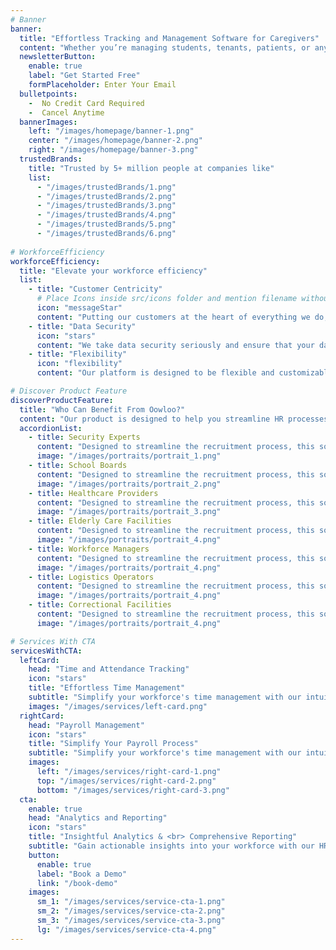 ```yaml
---
# Banner
banner:
  title: "Effortless Tracking and Management Software for Caregivers"
  content: "Whether you’re managing students, tenants, patients, or any other group in your care, our platform provides a seamless way to keep track of their whereabouts and well-being."
  newsletterButton:
    enable: true
    label: "Get Started Free"
    formPlaceholder: Enter Your Email
  bulletpoints:
    -  No Credit Card Required
    -  Cancel Anytime
  bannerImages:
    left: "/images/homepage/banner-1.png"
    center: "/images/homepage/banner-2.png"
    right: "/images/homepage/banner-3.png"
  trustedBrands:
    title: "Trusted by 5+ million people at companies like"
    list:
      - "/images/trustedBrands/1.png"
      - "/images/trustedBrands/2.png"
      - "/images/trustedBrands/3.png"
      - "/images/trustedBrands/4.png"
      - "/images/trustedBrands/5.png"
      - "/images/trustedBrands/6.png"
  
# WorkforceEfficiency
workforceEfficiency:
  title: "Elevate your workforce efficiency"
  list:
    - title: "Customer Centricity"
      # Place Icons inside src/icons folder and mention filename without extension
      icon: "messageStar"   
      content: "Putting our customers at the heart of everything we do, we strive to deliver exceptional experiences, personalized  solutions."
    - title: "Data Security"
      icon: "stars"   
      content: "We take data security seriously and ensure that your data is protected at all times. Our platform is designed to keep   your data safe."
    - title: "Flexibility"
      icon: "flexibility"   
      content: "Our platform is designed to be flexible and customizable to meet your unique needs. We offer a range of features and integrations."

# Discover Product Feature
discoverProductFeature:
  title: "Who Can Benefit From Oowloo?"
  content: "Our product is designed to help you streamline HR processes and empower your team. Here are some of the key features:"
  accordionList: 
    - title: Security Experts
      content: "Designed to streamline the recruitment process, this solution offers features such as applicant tracking, resume parsing, and candidate evaluation tools."
      image: "/images/portraits/portrait_1.png"
    - title: School Boards
      content: "Designed to streamline the recruitment process, this solution offers features such as applicant tracking, resume parsing, and candidate evaluation tools."
      image: "/images/portraits/portrait_2.png"
    - title: Healthcare Providers
      content: "Designed to streamline the recruitment process, this solution offers features such as applicant tracking, resume parsing, and candidate evaluation tools."
      image: "/images/portraits/portrait_3.png"
    - title: Elderly Care Facilities
      content: "Designed to streamline the recruitment process, this solution offers features such as applicant tracking, resume parsing, and candidate evaluation tools."
      image: "/images/portraits/portrait_4.png"
    - title: Workforce Managers
      content: "Designed to streamline the recruitment process, this solution offers features such as applicant tracking, resume parsing, and candidate evaluation tools."
      image: "/images/portraits/portrait_4.png"
    - title: Logistics Operators
      content: "Designed to streamline the recruitment process, this solution offers features such as applicant tracking, resume parsing, and candidate evaluation tools."
      image: "/images/portraits/portrait_4.png"
    - title: Correctional Facilities
      content: "Designed to streamline the recruitment process, this solution offers features such as applicant tracking, resume parsing, and candidate evaluation tools."
      image: "/images/portraits/portrait_4.png" 

# Services With CTA
servicesWithCTA:
  leftCard:
    head: "Time and Attendance Tracking"
    icon: "stars"
    title: "Effortless Time Management"
    subtitle: "Simplify your workforce's time management with our intuitive HR Management SaaS, streamlining."
    images: "/images/services/left-card.png"
  rightCard:
    head: "Payroll Management"
    icon: "stars"
    title: "Simplify Your Payroll Process"
    subtitle: "Simplify your workforce's time management with our intuitive HR Management SaaS, streamlining."
    images:
      left: "/images/services/right-card-1.png"
      top: "/images/services/right-card-2.png"
      bottom: "/images/services/right-card-3.png"
  cta:
    enable: true
    head: "Analytics and Reporting"
    icon: "stars"
    title: "Insightful Analytics & <br> Comprehensive Reporting"
    subtitle: "Gain actionable insights into your workforce with our HR <br> Management SaaS, offering robust analytics."
    button:
      enable: true
      label: "Book a Demo"
      link: "/book-demo"
    images:
      sm_1: "/images/services/service-cta-1.png"
      sm_2: "/images/services/service-cta-2.png"
      sm_3: "/images/services/service-cta-3.png"
      lg: "/images/services/service-cta-4.png"
---
```

